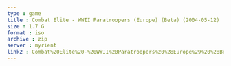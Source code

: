 ```yaml
---
type : game
title : Combat Elite - WWII Paratroopers (Europe) (Beta) (2004-05-12)
size : 1.7 G
format : iso
archive : zip
server : myrient
link2 : Combat%20Elite%20-%20WWII%20Paratroopers%20%28Europe%29%20%28Beta%29%20%282004-05-12%29
---
```

